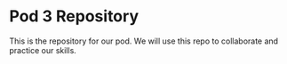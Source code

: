 # Pod 3 Repository

This is the repository for our pod. We will use this repo to collaborate and practice our skills.
